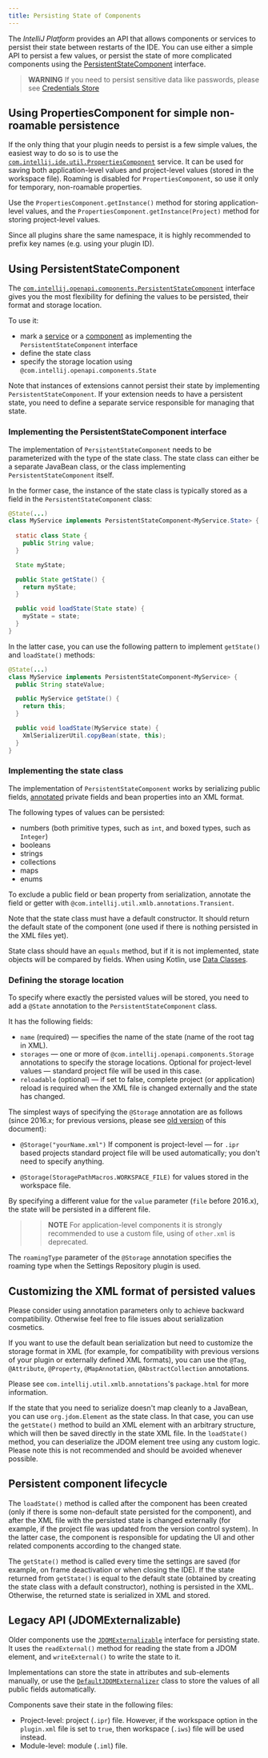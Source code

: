 ```yaml
---
title: Persisting State of Components
---
```


The *IntelliJ Platform* provides an API that allows components or services to persist their state between restarts of the IDE. You can use either a simple API to persist a few values, or persist the state of more complicated components using the [PersistentStateComponent](upsource:///platform/core-api/src/com/intellij/openapi/components/PersistentStateComponent.java) interface.

> **WARNING** If you need to persist sensitive data like passwords, please see [Credentials Store](https://github.com/JetBrains/intellij-community/blob/master/platform/credential-store/readme.md)

## Using PropertiesComponent for simple non-roamable persistence

If the only thing that your plugin needs to persist is a few simple values, the easiest way to do so is to use the [`com.intellij.ide.util.PropertiesComponent`](upsource:///platform/core-api/src/com/intellij/ide/util/PropertiesComponent.java) service. It can be used for saving both application-level values and project-level values (stored in the workspace file). Roaming is disabled for `PropertiesComponent`, so use it only for temporary, non-roamable properties.

Use the `PropertiesComponent.getInstance()` method for storing application-level values, and the `PropertiesComponent.getInstance(Project)` method for storing project-level values.

Since all plugins share the same namespace, it is highly recommended to prefix key names (e.g. using your plugin ID).

## Using PersistentStateComponent

The [`com.intellij.openapi.components.PersistentStateComponent`](upsource:///platform/projectModel-api/src/com/intellij/openapi/components/PersistentStateComponent.java) interface gives you the most flexibility for defining the values to be persisted, their format and storage location.

To use it:
- mark a [service](plugin_structure/plugin_services.md) or a [component](plugin_structure/plugin_components.md) as implementing the `PersistentStateComponent` interface
- define the state class
- specify the storage location using `@com.intellij.openapi.components.State`

Note that instances of extensions cannot persist their state by implementing `PersistentStateComponent`. If your extension needs to have a persistent state, you need to define a separate service responsible for managing that state.

### Implementing the PersistentStateComponent interface

The implementation of `PersistentStateComponent` needs to be parameterized with the type of the state class. The state class can either be a separate JavaBean class, or the class implementing `PersistentStateComponent` itself.

In the former case, the instance of the state class is typically stored as a field in the `PersistentStateComponent` class:

```java
@State(...)
class MyService implements PersistentStateComponent<MyService.State> {
  
  static class State {
    public String value;
  }

  State myState;

  public State getState() {
    return myState;
  }

  public void loadState(State state) {
    myState = state;
  }
}
```

In the latter case, you can use the following pattern to implement `getState()` and `loadState()` methods:

```java
@State(...)
class MyService implements PersistentStateComponent<MyService> {
  public String stateValue;

  public MyService getState() {
    return this;
  }

  public void loadState(MyService state) {
    XmlSerializerUtil.copyBean(state, this);
  }
}
```

### Implementing the state class

The implementation of `PersistentStateComponent` works by serializing public fields, [annotated](upsource:///platform/util/src/com/intellij/util/xmlb/annotations) private fields and bean properties into an XML format. 

The following types of values can be persisted:
* numbers (both primitive types, such as `int`, and boxed types, such as `Integer`)
* booleans
* strings
* collections
* maps
* enums

To exclude a public field or bean property from serialization, annotate the field or getter with `@com.intellij.util.xmlb.annotations.Transient`.

Note that the state class must have a default constructor. It should return the default state of the component (one used if there is nothing persisted in the XML files yet).

State class should have an `equals` method, but if it is not implemented, state objects will be compared by fields. When using Kotlin, use [Data Classes](http://kotlinlang.org/docs/reference/data-classes.html).

### Defining the storage location

To specify where exactly the persisted values will be stored, you need to add a `@State` annotation to the `PersistentStateComponent` class. 

It has the following fields:
* `name` (required) — specifies the name of the state (name of the root tag in XML).
* `storages` — one or more of `@com.intellij.openapi.components.Storage` annotations to specify the storage locations. Optional for project-level values — standard project file will be used in this case.
* `reloadable` (optional) — if set to false, complete project (or application) reload is required when the XML file is changed externally and the state has changed.

The simplest ways of specifying the `@Storage` annotation are as follows (since 2016.x; for previous versions, please see [old version](https://github.com/JetBrains/intellij-sdk-docs/blob/5dcb02991cf828a7d4680d125ce56b4c10234146/basics/persisting_state_of_components.md) of this document):

* `@Storage("yourName.xml")` If component is project-level — for `.ipr` based projects standard project file will be used automatically; you don't need to specify anything.

* `@Storage(StoragePathMacros.WORKSPACE_FILE)` for values stored in the workspace file.

By specifying a different value for the `value` parameter (`file` before 2016.x), the state will be persisted in a different file. 

>> **NOTE** For application-level components it is strongly recommended to use a custom file, using of `other.xml` is deprecated.

The `roamingType` parameter of the `@Storage` annotation specifies the roaming type when the Settings Repository plugin is used.

## Customizing the XML format of persisted values

Please consider using annotation parameters only to achieve backward compatibility. Otherwise feel free to file issues about serialization cosmetics.

If you want to use the default bean serialization but need to customize the storage format in XML (for example, for compatibility with previous versions of your plugin or externally defined XML formats), you can use the `@Tag`, `@Attribute`, `@Property`, `@MapAnnotation`, `@AbstractCollection` annotations. 

Please see `com.intellij.util.xmlb.annotations`'s `package.html` for more information.

If the state that you need to serialize doesn't map cleanly to a JavaBean, you can use `org.jdom.Element` as the state class. In that case, you can use the `getState()` method to build an XML element with an arbitrary structure, which will then be saved directly in the state XML file. In the `loadState()` method, you can deserialize the JDOM element tree using any custom logic. Please note this is not recommended and should be avoided whenever possible.

## Persistent component lifecycle

The `loadState()` method is called after the component has been created (only if there is some non-default state persisted for the component), and after the XML file with the persisted state is changed externally (for example, if the project file was updated from the version control system). In the latter case, the component is responsible for updating the UI and other related components according to the changed state.

The `getState()` method is called every time the settings are saved (for example, on frame deactivation or when closing the IDE). If the state returned from `getState()` is equal to the default state (obtained by creating the state class with a default constructor), nothing is persisted in the XML. Otherwise, the returned state is serialized in XML and stored.

## Legacy API (JDOMExternalizable)

Older components use the [`JDOMExternalizable`](upsource:///platform/util/src/com/intellij/openapi/util/JDOMExternalizable.java) interface for persisting state. It uses the `readExternal()` method for reading the state from a JDOM element, and `writeExternal()` to write the state to it.

Implementations can store the state in attributes and sub-elements manually, or use the [`DefaultJDOMExternalizer`](upsource:///platform/util/src/com/intellij/openapi/util/DefaultJDOMExternalizer.java) class to store the values of all public fields automatically.

Components save their state in the following files:

* Project-level: project (`.ipr`) file. However, if the workspace option in the `plugin.xml` file is set to `true`, then workspace (`.iws`) file will be used instead.
* Module-level: module (`.iml`) file.
